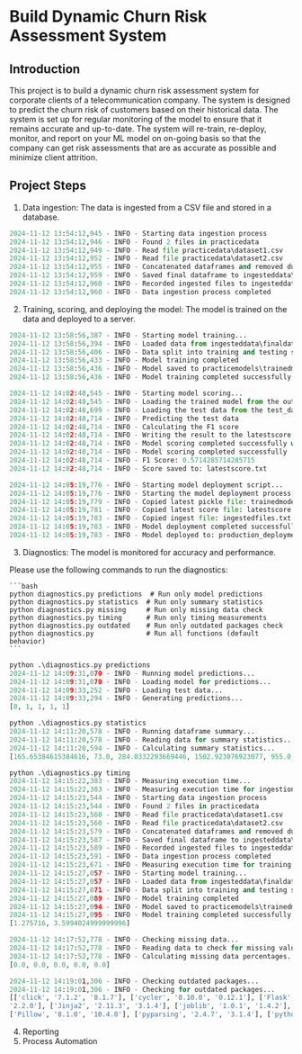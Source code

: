 # Build Dynamic Churn Risk Assessment System

## Introduction
This project is to build a dynamic churn risk assessment system for corporate clients of a telecommunication company. The system is designed to predict the churn risk of customers based on their historical data. The system is set up for regular monitoring of the model to ensure that it remains accurate and up-to-date. The system will re-train, re-deploy, monitor, and report on your ML model on on-going basis so that the company can get risk assessments that are as accurate as possible and minimize client attrition.

## Project Steps

1. Data ingestion: The data is ingested from a CSV file and stored in a database.

```python .\ingestion.py
2024-11-12 13:54:12,945 - INFO - Starting data ingestion process
2024-11-12 13:54:12,946 - INFO - Found 2 files in practicedata
2024-11-12 13:54:12,949 - INFO - Read file practicedata\dataset1.csv
2024-11-12 13:54:12,952 - INFO - Read file practicedata\dataset2.csv
2024-11-12 13:54:12,955 - INFO - Concatenated dataframes and removed duplicates
2024-11-12 13:54:12,959 - INFO - Saved final dataframe to ingesteddata\finaldata.csv      
2024-11-12 13:54:12,960 - INFO - Recorded ingested files to ingesteddata\ingestedfiles.txt
2024-11-12 13:54:12,960 - INFO - Data ingestion process completed
```


2. Training, scoring, and deploying the model: The model is trained on the data and deployed to a server.

```python .\training.py 
2024-11-12 13:58:56,387 - INFO - Starting model training...
2024-11-12 13:58:56,394 - INFO - Loaded data from ingesteddata\finaldata.csv
2024-11-12 13:58:56,406 - INFO - Data split into training and testing sets  
2024-11-12 13:58:56,433 - INFO - Model training completed
2024-11-12 13:58:56,436 - INFO - Model saved to practicemodels\trainedmodel.pkl
2024-11-12 13:58:56,436 - INFO - Model training completed successfully
```

```python .\scoring.py
2024-11-12 14:02:48,545 - INFO - Starting model scoring...
2024-11-12 14:02:48,545 - INFO - Loading the trained model from the output_model_path directory
2024-11-12 14:02:48,699 - INFO - Loading the test data from the test_data_path
2024-11-12 14:02:48,714 - INFO - Predicting the test data
2024-11-12 14:02:48,714 - INFO - Calculating the F1 score
2024-11-12 14:02:48,714 - INFO - Writing the result to the latestscore.txt file
2024-11-12 14:02:48,714 - INFO - Model scoring completed successfully with F1 Score: 0.5714285714285715
2024-11-12 14:02:48,714 - INFO - Model scoring completed successfully
2024-11-12 14:02:48,714 - INFO - F1 Score: 0.5714285714285715
2024-11-12 14:02:48,714 - INFO - Score saved to: latestscore.txt
```

```python .\deployment.py
2024-11-12 14:05:19,776 - INFO - Starting model deployment script...
2024-11-12 14:05:19,776 - INFO - Starting the model deployment process...   
2024-11-12 14:05:19,779 - INFO - Copied latest pickle file: trainedmodel.pkl
2024-11-12 14:05:19,781 - INFO - Copied latest score file: latestscore.txt  
2024-11-12 14:05:19,783 - INFO - Copied ingest file: ingestedfiles.txt      
2024-11-12 14:05:19,783 - INFO - Model deployment completed successfully    
2024-11-12 14:05:19,783 - INFO - Model deployed to: production_deployment   
```

3. Diagnostics: The model is monitored for accuracy and performance.

Please use the following commands to run the diagnostics:

    ```bash
    python diagnostics.py predictions  # Run only model predictions
    python diagnostics.py statistics  # Run only summary statistics
    python diagnostics.py missing     # Run only missing data check
    python diagnostics.py timing      # Run only timing measurements
    python diagnostics.py outdated    # Run only outdated packages check
    python diagnostics.py             # Run all functions (default behavior)
    ```


```python
python .\diagnostics.py predictions
2024-11-12 14:09:31,070 - INFO - Running model predictions...
2024-11-12 14:09:31,070 - INFO - Loading model for predictions...
2024-11-12 14:09:33,252 - INFO - Loading test data...
2024-11-12 14:09:33,294 - INFO - Generating predictions...
[0, 1, 1, 1, 1]
```

```python
python .\diagnostics.py statistics 
2024-11-12 14:11:20,578 - INFO - Running dataframe summary...
2024-11-12 14:11:20,578 - INFO - Reading data for summary statistics...
2024-11-12 14:11:20,594 - INFO - Calculating summary statistics...
[165.65384615384616, 73.0, 284.0332293669446, 1502.923076923077, 955.0, 2192.6449584568304, 26.884615384615383, 14.0, 31.35388578543581, 0.5769230769230769, 1.0, 0.5038314736557788]
```

```python
python .\diagnostics.py timing    
2024-11-12 14:15:22,383 - INFO - Measuring execution time...
2024-11-12 14:15:22,383 - INFO - Measuring execution time for ingestion script...
2024-11-12 14:15:23,544 - INFO - Starting data ingestion process
2024-11-12 14:15:23,544 - INFO - Found 2 files in practicedata      
2024-11-12 14:15:23,560 - INFO - Read file practicedata\dataset1.csv
2024-11-12 14:15:23,560 - INFO - Read file practicedata\dataset2.csv
2024-11-12 14:15:23,579 - INFO - Concatenated dataframes and removed duplicates
2024-11-12 14:15:23,587 - INFO - Saved final dataframe to ingesteddata\finaldata.csv
2024-11-12 14:15:23,589 - INFO - Recorded ingested files to ingesteddata\ingestedfiles.txt
2024-11-12 14:15:23,591 - INFO - Data ingestion process completed
2024-11-12 14:15:23,671 - INFO - Measuring execution time for training script...
2024-11-12 14:15:27,057 - INFO - Starting model training...
2024-11-12 14:15:27,057 - INFO - Loaded data from ingesteddata\finaldata.csv
2024-11-12 14:15:27,071 - INFO - Data split into training and testing sets
2024-11-12 14:15:27,089 - INFO - Model training completed
2024-11-12 14:15:27,094 - INFO - Model saved to practicemodels\trainedmodel.pkl
2024-11-12 14:15:27,095 - INFO - Model training completed successfully
[1.275716, 3.5994024999999996]
```

```python .\diagnostics.py missing
2024-11-12 14:17:52,778 - INFO - Checking missing data...
2024-11-12 14:17:52,778 - INFO - Reading data to check for missing values...
2024-11-12 14:17:52,778 - INFO - Calculating missing data percentages...    
[0.0, 0.0, 0.0, 0.0, 0.0]
```

```python .\diagnostics.py outdated
2024-11-12 14:19:01,306 - INFO - Checking outdated packages...
2024-11-12 14:19:01,306 - INFO - Checking for outdated packages...
[['click', '7.1.2', '8.1.7'], ['cycler', '0.10.0', '0.12.1'], ['Flask', '1.1.2', '3.0.3'], ['itsdangerous', '1.1.0', 
'2.2.0'], ['Jinja2', '2.11.3', '3.1.4'], ['joblib', '1.0.1', '1.4.2'], ['kiwisolver', '1.3.1', '1.4.7'], ['MarkupSafe', '1.1.1', '2.1.5'], ['matplotlib', '3.3.4', '3.7.5'], ['numpy', '1.20.1', '1.24.4'], ['pandas', '1.2.2', '2.0.3'], 
['Pillow', '8.1.0', '10.4.0'], ['pyparsing', '2.4.7', '3.1.4'], ['python-dateutil', '2.8.1', '2.9.0.post0'], ['pytz', '2021.1', '2024.2'], ['scikit-learn', '0.24.1', '1.3.2'], ['scipy', '1.6.1', '1.10.1'], ['seaborn', '0.11.1', '0.13.2'], ['six', '1.15.0', '1.16.0'], ['threadpoolctl', '2.1.0', '3.5.0'], ['Werkzeug', '1.0.1', '3.0.6']]
```

4. Reporting
5. Process Automation

